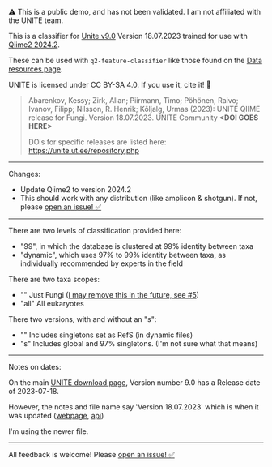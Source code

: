 ⚠️ This is a public demo, and has not been validated. I am not affiliated with the UNITE team.

This is a classifier for [Unite v9.0](https://unite.ut.ee/repository.php) Version 18.07.2023 trained for use with [Qiime2 2024.2](https://docs.qiime2.org/2024.2/install/).

These can be used with `q2-feature-classifier` like those found on the [Data resources page](https://docs.qiime2.org/2024.2/data-resources/).

UNITE is licensed under CC BY-SA 4.0. If you use it, cite it! 🤝

>Abarenkov, Kessy; Zirk, Allan; Piirmann, Timo; Pöhönen, Raivo; Ivanov, Filipp; Nilsson, R. Henrik; Kõljalg, Urmas (2023): UNITE QIIME release for Fungi. Version 18.07.2023. UNITE Community **\<DOI GOES HERE>**
>
> DOIs for specific releases are listed here: https://unite.ut.ee/repository.php

---

Changes:

- Update Qiime2 to version 2024.2
- This should work with any distribution (like amplicon & shotgun). If not, please [open an issue! ✅](https://github.com/colinbrislawn/unite-train/issues)

---

There are two levels of classification provided here:

- "99", in which the database is clustered at 99% identity between taxa
- "dynamic", which uses 97% to 99% identity between taxa, as individually recommended by experts in the field

There are two taxa scopes:

- "" Just Fungi ([I may remove this in the future, see #5](https://github.com/colinbrislawn/unite-train/issues/5))
- "all" All eukaryotes

There two versions, with and without an "s":

- "" Includes singletons set as RefS (in dynamic files)
- "s" Includes global and 97% singletons.
  (I'm not sure what that means)

---

Notes on dates:

On the main [UNITE download page](https://unite.ut.ee/repository.php), Version number 9.0 has a Release date of 2023-07-18.

However, the notes and file name say 'Version 18.07.2023' which is when it was updated ([webpage](https://doi.plutof.ut.ee/doi/10.15156/BIO/2938079), [api](https://api.plutof.ut.ee/v1/public/dois/?format=api&identifier=10.15156/BIO/2938079))

I'm using the newer file.

---

All feedback is welcome! Please [open an issue! ✅](https://github.com/colinbrislawn/unite-train/issues)
